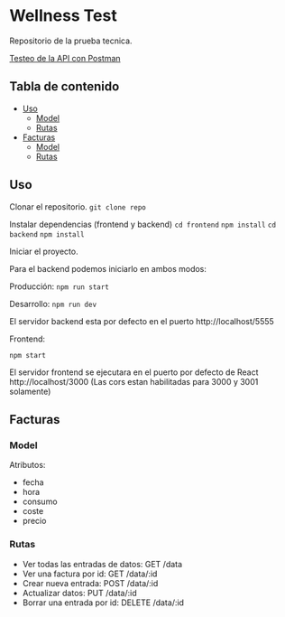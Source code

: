 # Wellness Test

Repositorio de la prueba tecnica.

[Testeo de la API con Postman](https://www.postman.com/collections/4bba4209389da8d17a50)

## Tabla de contenido

* [Uso](#uso)
  * [Model](#model)
  * [Rutas](#rutas)
* [Facturas](#facturas)
  * [Model](#model)
  * [Rutas](#rutas)


## Uso

Clonar el repositorio.
`git clone repo`


Instalar dependencias (frontend y backend)
`cd frontend`
`npm install`
`cd backend`
`npm install`


Iniciar el proyecto.

Para el backend podemos iniciarlo en ambos modos:

Producción: `npm run start`

Desarrollo: `npm run dev`

El servidor backend esta por defecto en el puerto http://localhost/5555

Frontend:

`npm start`

El servidor frontend se ejecutara en el puerto por defecto de React http://localhost/3000 (Las cors estan habilitadas para 3000 y 3001 solamente)


## Facturas

### Model

Atributos:

* fecha
* hora
* consumo
* coste
* precio

### Rutas

* Ver todas las entradas de datos: GET /data
* Ver una factura por id: GET /data/:id
* Crear nueva entrada: POST /data/:id
* Actualizar datos: PUT /data/:id
* Borrar una entrada por id: DELETE /data/:id
